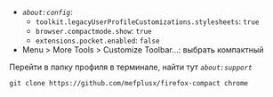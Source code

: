 - _`about:config`_:
  - `toolkit.legacyUserProfileCustomizations.stylesheets`: `true`
  - `browser.compactmode.show`: `true`
  - `extensions.pocket.enabled`: `false`
- Menu > More Tools > Customize Toolbar...: выбрать компактный

Перейти в папку профиля в терминале, найти тут _`about:support`_
```
git clone https://github.com/mefplusx/firefox-compact chrome
```

